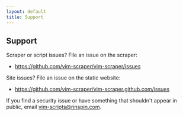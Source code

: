 ```yaml
---
layout: default
title: Support
---
```


## Support

Scraper or script issues?  File an issue on the scraper:

* <https://github.com/vim-scraper/vim-scraper/issues>

Site issues?  File an issue on the static website:

* <https://github.com/vim-scraper/vim-scraper.github.com/issues>

If you find a security issue or have something that shouldn't appear
in public, email
<a href="mailto:vim-scripts@rinspin.com">vim-scripts@rinspin.com</a>.
